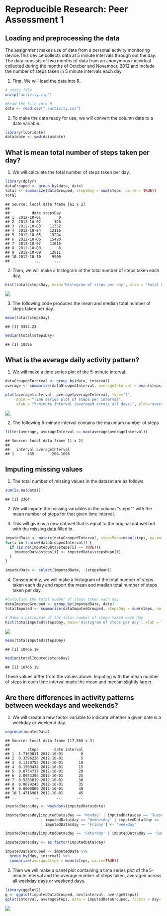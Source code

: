 # Reproducible Research: Peer Assessment 1


## Loading and preprocessing the data

The assignment makes use of data from a personal activity monitoring device.This device collects data at 5 minute intervals through out the day. The data consists of two months of data from an anonymous individual collected during the months of October and November, 2012 and include the number of steps taken in 5 minute intervals each day.

1. First, We will load the data into R.


```r
# unzip file
unzip("activity.zip")

#Read the file into R
data <- read.csv("./activity.csv")
```

2. To make the data ready for use, we will convert the column date to a date variable.

```r
library(lubridate)
data$date <- ymd(data$date)
```


## What is mean total number of steps taken per day?

1. We will calculate the total number of steps taken per day.

```r
library(dplyr)
dataGrouped <- group_by(data, date)
total <- summarize(dataGrouped, stepsDay = sum(steps, na.rm = TRUE))
total
```

```
## Source: local data frame [61 x 2]
## 
##          date stepsDay
## 1  2012-10-01        0
## 2  2012-10-02      126
## 3  2012-10-03    11352
## 4  2012-10-04    12116
## 5  2012-10-05    13294
## 6  2012-10-06    15420
## 7  2012-10-07    11015
## 8  2012-10-08        0
## 9  2012-10-09    12811
## 10 2012-10-10     9900
## ..        ...      ...
```

2. Then, we will make a histogram of the total number of steps taken each day.

```r
hist(total$stepsDay, main='Histogram of steps per day', xlab = "total number of steps per day")
```

![](PA1_template_files/figure-html/unnamed-chunk-4-1.png) 

3. The following code produces the mean and median total number of steps taken per day.

```r
mean(total$stepsDay)
```

```
## [1] 9354.23
```

```r
median(total$stepsDay)
```

```
## [1] 10395
```


## What is the average daily activity pattern?

1. We will make a time series plot of the 5-minute interval.


```r
dataGroupedInterval <- group_by(data, interval)
average <- summarize(dataGroupedInterval, averageInterval = mean(steps, na.rm = TRUE))

plot(average$interval, average$averageInterval, type="l",
     main = "Time series plot of steps per interval",
     xlab = "5-minute interval (averaged across all days)", ylab="average number of steps")
```

![](PA1_template_files/figure-html/unnamed-chunk-6-1.png) 

2. The following 5-minute interval contains the maximum number of steps


```r
filter(average, averageInterval == max(average$averageInterval))
```

```
## Source: local data frame [1 x 2]
## 
##   interval averageInterval
## 1      835        206.1698
```


## Imputing missing values

1. The total number of missing values in the dataset are as follows

```r
sum(is.na(data))
```

```
## [1] 2304
```

2. We will impute the missing variables in the column "steps"" with the mean number of steps for that given time interval.

3. This will give us a new dataset that is equal to the original dataset but with the missing data filled in.

```r
imputedData <- mutate(dataGroupedInterval, stepsMean=mean(steps, na.rm=TRUE))
for(i in 1:nrow(dataGroupedInterval)) {
  if (is.na(imputedData$steps[i] == TRUE)){
    imputedData$steps[i] <- imputedData$stepsMean[i]
  }
}

imputedData <- select(imputedData, -(stepsMean))
```

4. Consequently, we will make a histogram of the total number of steps taken each day and report the mean and median total number of steps taken per day.


```r
#Calculate the total number of steps taken each day
dataImputedGrouped <- group_by(imputedData, date)
totalImputed <- summarize(dataImputedGrouped, stepsDay = sum(steps, na.rm = TRUE))

# Make a histogram of the total number of steps taken each day
hist(totalImputed$stepsDay, main='Histogram of steps per day', xlab = "total number of steps per day")
```

![](PA1_template_files/figure-html/unnamed-chunk-10-1.png) 

```r
mean(totalImputed$stepsDay)
```

```
## [1] 10766.19
```

```r
median(totalImputed$stepsDay)
```

```
## [1] 10766.19
```

These values differ from the values above. Imputing with the mean number of steps in each time interval made the mean and median slightly larger. 


## Are there differences in activity patterns between weekdays and weekends?

1. We will create a new factor variable to indicate whether a given date is a weekday or weekend day.

```r
ungroup(imputedData)
```

```
## Source: local data frame [17,568 x 3]
## 
##        steps       date interval
## 1  1.7169811 2012-10-01        0
## 2  0.3396226 2012-10-01        5
## 3  0.1320755 2012-10-01       10
## 4  0.1509434 2012-10-01       15
## 5  0.0754717 2012-10-01       20
## 6  2.0943396 2012-10-01       25
## 7  0.5283019 2012-10-01       30
## 8  0.8679245 2012-10-01       35
## 9  0.0000000 2012-10-01       40
## 10 1.4716981 2012-10-01       45
## ..       ...        ...      ...
```

```r
imputedData$day <- weekdays(imputedData$date)

imputedData$day[imputedData$day == 'Monday' | imputedData$day == 'Tuesday' 
                | imputedData$day == 'Wednesday' | imputedData$day == 'Thursday' 
                | imputedData$day == 'Friday'] <- 'weekday'

imputedData$day[imputedData$day == 'Saturday' | imputedData$day == 'Sunday'] <- 'weekend'

imputedData$day <- as.factor(imputedData$day)

imputedDataGrouped <- imputedData %>%
  group_by(day, interval) %>%       
  summarize(averageSteps = mean(steps, na.rm=TRUE))
```

2. Then we will make a panel plot containing a time series plot of the 5-minute interval  and the average number of steps taken, averaged across all weekday days or weekend days.


```r
library(ggplot2)
g <- ggplot(imputedDataGrouped, aes(interval, averageSteps))
qplot(interval, averageSteps, data = imputedDataGrouped, facets = day~., geom = c('line'))
```

![](PA1_template_files/figure-html/unnamed-chunk-12-1.png) 
